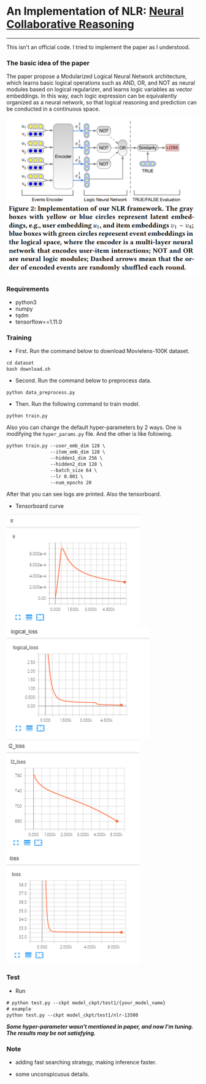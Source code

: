 # An Implementation of NLR: [Neural Collaborative Reasoning](https://arxiv.org/abs/2005.08129)
----------

This isn't an official code. I tried to implement the paper as I understood.

### The basic idea of the paper 

The paper propose a Modularized Logical Neural Network architecture, which learns basic logical operations 
such as AND, OR, and NOT as neural modules based on logical regularizer, and learns logic variables 
as vector embeddings. In this way, each logic expression can be equivalently organized as a 
neural network, so that logical reasoning and prediction can be conducted in a continuous space. 

![figure0](./fig/fig0.png)

### Requirements

- python3
- numpy
- tqdm
- tensorflow==1.11.0

### Training

- First. Run the command below to download Movielens-100K dataset.
```shell script
cd dataset
bash download.sh
```

- Second. Run the command below to preprocess data.
```shell script
python data_preprocess.py
```

- Then. Run the following command to train model.
```shell script
python train.py
```
Also you can change the default hyper-parameters by 2 ways. 
One is modifying the `hyper_params.py` file.
And the other is like following.
```shell script
python train.py --user_emb_dim 128 \
                --item_emb_dim 128 \
                --hidden1_dim 256 \
                --hidden2_dim 128 \
                --batch_size 64 \
                --lr 0.001 \
                --num_epochs 20
```

After that you can see logs are printed. Also the tensorboard.

- Tensorboard curve

![lr noam](./fig/fig1.png)    ![logical loss](./fig/fig2.png)   
![l2 loss](./fig/fig3.png)    ![loss curve](./fig/fig4.png)

### Test
- Run
```shell script
# python test.py --ckpt model_ckpt/test1/{your_model_name}
# example
python test.py --ckpt model_ckpt/test1/nlr-13500
```

***Some hyper-parameter wasn't mentioned in paper, and now I'm tuning. 
The results may be not satisfying.***

### Note

- adding fast searching strategy, making inference faster.

- some unconspicuous details.
